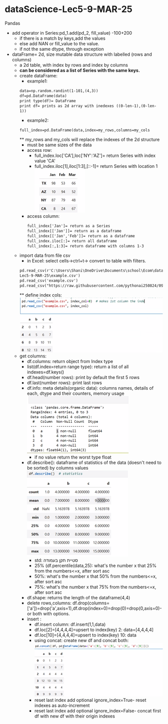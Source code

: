 # dataScience-Lec5-9-MAR-25
Pandas
* add operator in Series:pd_1.add(pd_2, fill_value) -100+200
  * if there is a match by keys,add the values
  * else add NAN or fill_value to the value.
  * if not the same dtype, through exception
* dataFrame= 2d, size mutable data structure with labelled (rows and columns)
  * a 2d table, with index by rows and index by columns
  * **can be considered as a list of Series with the same keys.**
  * create dataFrame:
    * example1:
    ```
    data=np.random.randint(1-101,(4,3))
    df=pd.DataFrame(data)
    print type(df)= DataFrame
    print df= prints as 2d array with inedexes ((0-len-1),(0-len-1))
    ```
    * example2:
    ```
    full_index=pd.DataFrame(data,index=my_rows,columns=my_cols
    ```
    ** my_rows and my_cols will replace the indexes of the 2d structure
    * must be same sizes of the data
    * access row:
      * full_index.loc['CA'],loc['NY':'AZ']= return Series with index value 'CA'
      * full_index.iloc[1],iloc[1:3],[::-1]= return Series with location 1
      ![img.png](img.png)
    * access column: 
      ```
      full_index['Jan']= return as a Series
      full_index[['Jan']]= return as a dataframe
      full_index[['Jan','Feb']]= return as a dataframe
      full_index.iloc[:]= return all dataframe
      full_index[:,1:3]= return dataframe with columns 1-3
      ```
  * import data from file csv
    * in Excel: select cells->ctrl+t-> convert to table with filters.
    ```
    pd.read_csv(r'C:\Users\Shani\OneDrive\Documents\school\Ecom\dataScience\dataScience-Lec5-9-MAR-25\example.csv')
    pd.read_csv('example.csv')
    pd.read_csv("https://raw.githubusercontent.com/pythonai250824/09.03.2025/main/example.csv")
    ```
    ** define index cols:
   ![img_1.png](img_1.png)
  * get columns:
    * df.columns: return object from Index type
    * list(df.index=return range type): return a list of all indexes=df.keys()
    * df.head(number rows): print by default the first 5 rows
    * df.last(number rows): print last rows
    * df.info: meta details(organic data): columns names, details of each, dtype and their counters, memory usage
    ![img_2.png](img_2.png)
      * if no value return the worst type float
    * df.describe(): dataframe of statistics of the data (doesn't need to be sorted) by columns values  
    ![img_3.png](img_3.png)
      * std: סטיית תקן בעמודה
      * 25% (df.percentile(data,25): what's the number x that 25% from the numbers<=x, after sort asc
      * 50%: what's the number x that 50% from the numbers<=x, after sort asc
      * 75%: what's the number x that 75% from the numbers<=x, after sort asc
    * df.shape: returns the length of the dataframe(4,4)
    * delete rows,columns: df.drop(columns=['a'])=drop('a',axis=1),df.drop(index=0)=drop(0)=drop(0,axis=0)- or both with options.
    * insert : 
      * df.insert column: df.insert(1,1,data)
      * df.loc[2]=[4,4,4,4]=upsert to index(key) 2: data=[4,4,4,4]
      * df.loc[10]=[4,4,4,4]=upsert to index(key) 10: data
      * using concat: create new df and concat both:
      ![img_4.png](img_4.png)
      * reset last index add optional ignore_index=True- reset indexes as auto-increment
      * reset last index add optional ignore_index=False- concat first df with new df with their origin indexes